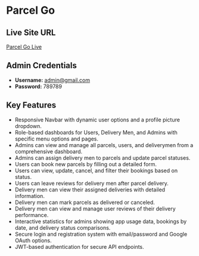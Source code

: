 # Parcel Go

## Live Site URL

[Parcel Go Live](http://www.parcelgo-live.com)

## Admin Credentials

- **Username:** admin@gmail.com
- **Password:** 789789

## Key Features

- Responsive Navbar with dynamic user options and a profile picture dropdown.
- Role-based dashboards for Users, Delivery Men, and Admins with specific menu options and pages.
- Admins can view and manage all parcels, users, and deliverymen from a comprehensive dashboard.
- Admins can assign delivery men to parcels and update parcel statuses.
- Users can book new parcels by filling out a detailed form.
- Users can view, update, cancel, and filter their bookings based on status.
- Users can leave reviews for delivery men after parcel delivery.
- Delivery men can view their assigned deliveries with detailed information.
- Delivery men can mark parcels as delivered or canceled.
- Delivery men can view and manage user reviews of their delivery performance.
- Interactive statistics for admins showing app usage data, bookings by date, and delivery status comparisons.
- Secure login and registration system with email/password and Google OAuth options.
- JWT-based authentication for secure API endpoints.
